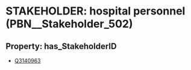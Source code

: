 # STAKEHOLDER: __hospital personnel__ (PBN__Stakeholder_502)

## Property: has_StakeholderID

* [Q3140963](Q3140963)

